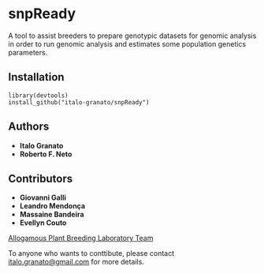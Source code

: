 # snpReady
A tool to assist breeders to prepare genotypic datasets for genomic analysis in order to run genomic analysis and estimates some population genetics parameters.

## Installation

```
library(devtools)
install_github("italo-granato/snpReady")
```

## Authors

* **Italo Granato**
* **Roberto F. Neto**

## Contributors

* **Giovanni Galli**
* **Leandro Mendonça**
* **Massaine Bandeira**
* **Evellyn Couto**

[Allogamous Plant Breeding Laboratory Team](http://www.genetica.esalq.usp.br/alogamas/index2.html)



To anyone who wants to conttibute, please contact italo.granato@gmail.com for more details.


